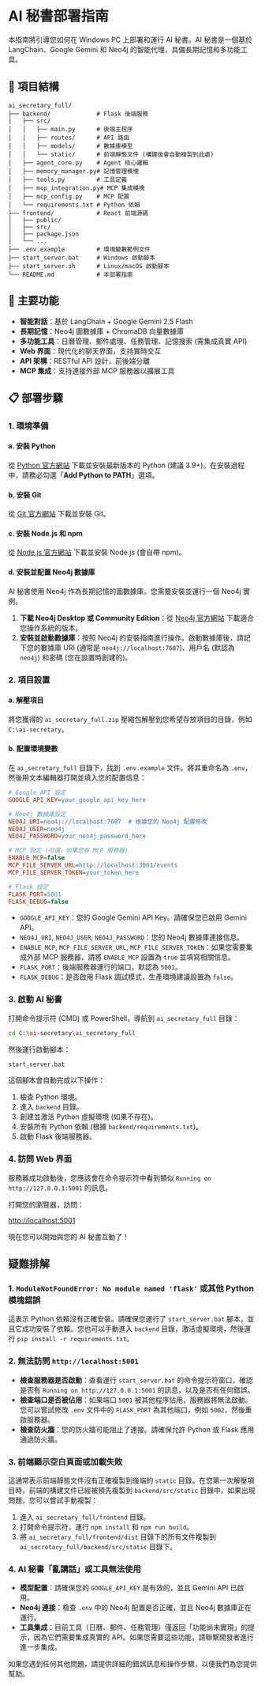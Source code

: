 # AI 秘書部署指南

本指南將引導您如何在 Windows PC 上部署和運行 AI 秘書。AI 秘書是一個基於 LangChain、Google Gemini 和 Neo4j 的智能代理，具備長期記憶和多功能工具。

## 📁 項目結構

```
ai_secretary_full/
├── backend/             # Flask 後端服務
│   ├── src/
│   │   ├── main.py      # 後端主程序
│   │   ├── routes/      # API 路由
│   │   ├── models/      # 數據庫模型
│   │   └── static/      # 前端靜態文件 (構建後會自動複製到此處)
│   ├── agent_core.py    # Agent 核心邏輯
│   ├── memory_manager.py# 記憶管理模塊
│   ├── tools.py         # 工具定義
│   ├── mcp_integration.py# MCP 集成模塊
│   ├── mcp_config.py    # MCP 配置
│   └── requirements.txt # Python 依賴
├── frontend/            # React 前端源碼
│   ├── public/
│   ├── src/
│   ├── package.json
│   └── ...
├── .env.example         # 環境變數範例文件
├── start_server.bat     # Windows 啟動腳本
├── start_server.sh      # Linux/macOS 啟動腳本
└── README.md            # 本部署指南
```

## 🚀 主要功能

- **智能對話**：基於 LangChain + Google Gemini 2.5 Flash
- **長期記憶**：Neo4j 圖數據庫 + ChromaDB 向量數據庫
- **多功能工具**：日曆管理、郵件處理、任務管理、記憶搜索 (需集成真實 API)
- **Web 界面**：現代化的聊天界面，支持實時交互
- **API 架構**：RESTful API 設計，前後端分離
- **MCP 集成**：支持連接外部 MCP 服務器以擴展工具

## 📋 部署步驟

### 1. 環境準備

#### a. 安裝 Python

從 [Python 官方網站](https://www.python.org/downloads/windows/) 下載並安裝最新版本的 Python (建議 3.9+)。在安裝過程中，請務必勾選「**Add Python to PATH**」選項。

#### b. 安裝 Git

從 [Git 官方網站](https://git-scm.com/download/win) 下載並安裝 Git。

#### c. 安裝 Node.js 和 npm

從 [Node.js 官方網站](https://nodejs.org/en/download/) 下載並安裝 Node.js (會自帶 npm)。

#### d. 安裝並配置 Neo4j 數據庫

AI 秘書使用 Neo4j 作為長期記憶的圖數據庫。您需要安裝並運行一個 Neo4j 實例。

1.  **下載 Neo4j Desktop 或 Community Edition**：從 [Neo4j 官方網站](https://neo4j.com/download/) 下載適合您操作系統的版本。
2.  **安裝並啟動數據庫**：按照 Neo4j 的安裝指南進行操作。啟動數據庫後，請記下您的數據庫 URI (通常是 `neo4j://localhost:7687`)、用戶名 (默認為 `neo4j`) 和密碼 (您在設置時創建的)。

### 2. 項目設置

#### a. 解壓項目

將您獲得的 `ai_secretary_full.zip` 壓縮包解壓到您希望存放項目的目錄，例如 `C:\ai-secretary`。

#### b. 配置環境變數

在 `ai_secretary_full` 目錄下，找到 `.env.example` 文件。將其重命名為 `.env`，然後用文本編輯器打開並填入您的配置信息：

```ini
# Google API 設定
GOOGLE_API_KEY=your_google_api_key_here

# Neo4j 數據庫設定
NEO4J_URI=neo4j://localhost:7687  # 根據您的 Neo4j 配置修改
NEO4J_USER=neo4j
NEO4J_PASSWORD=your_neo4j_password_here

# MCP 設定 (可選，如果您有 MCP 服務器)
ENABLE_MCP=false
MCP_FILE_SERVER_URL=http://localhost:3001/events
MCP_FILE_SERVER_TOKEN=your_token_here

# Flask 設定
FLASK_PORT=5001
FLASK_DEBUG=false
```

-   `GOOGLE_API_KEY`：您的 Google Gemini API Key。請確保您已啟用 Gemini API。
-   `NEO4J_URI`, `NEO4J_USER`, `NEO4J_PASSWORD`：您的 Neo4j 數據庫連接信息。
-   `ENABLE_MCP`, `MCP_FILE_SERVER_URL`, `MCP_FILE_SERVER_TOKEN`：如果您需要集成外部 MCP 服務器，請將 `ENABLE_MCP` 設置為 `true` 並填寫相關信息。
-   `FLASK_PORT`：後端服務器運行的端口，默認為 `5001`。
-   `FLASK_DEBUG`：是否啟用 Flask 調試模式，生產環境建議設置為 `false`。

### 3. 啟動 AI 秘書

打開命令提示符 (CMD) 或 PowerShell，導航到 `ai_secretary_full` 目錄：

```bash
cd C:\ai-secretary\ai_secretary_full
```

然後運行啟動腳本：

```bash
start_server.bat
```

這個腳本會自動完成以下操作：

1.  檢查 Python 環境。
2.  進入 `backend` 目錄。
3.  創建並激活 Python 虛擬環境 (如果不存在)。
4.  安裝所有 Python 依賴 (根據 `backend/requirements.txt`)。
5.  啟動 Flask 後端服務器。

### 4. 訪問 Web 界面

服務器成功啟動後，您應該會在命令提示符中看到類似 `Running on http://127.0.0.1:5001` 的訊息。

打開您的瀏覽器，訪問：

[http://localhost:5001](http://localhost:5001)

現在您可以開始與您的 AI 秘書互動了！

## 疑難排解

### 1. `ModuleNotFoundError: No module named 'flask'` 或其他 Python 模塊錯誤

這表示 Python 依賴沒有正確安裝。請確保您運行了 `start_server.bat` 腳本，並且它成功安裝了依賴。您也可以手動進入 `backend` 目錄，激活虛擬環境，然後運行 `pip install -r requirements.txt`。

### 2. 無法訪問 `http://localhost:5001`

-   **檢查服務器是否啟動**：查看運行 `start_server.bat` 的命令提示符窗口，確認是否有 `Running on http://127.0.0.1:5001` 的訊息，以及是否有任何錯誤。
-   **檢查端口是否被佔用**：如果端口 `5001` 被其他程序佔用，服務器將無法啟動。您可以嘗試修改 `.env` 文件中的 `FLASK_PORT` 為其他端口，例如 `5002`，然後重啟服務器。
-   **檢查防火牆**：您的防火牆可能阻止了連接。請確保允許 Python 或 Flask 應用通過防火牆。

### 3. 前端顯示空白頁面或加載失敗

這通常表示前端靜態文件沒有正確複製到後端的 `static` 目錄。在您第一次解壓項目時，前端的構建文件已經被預先複製到 `backend/src/static` 目錄中。如果出現問題，您可以嘗試手動複製：

1.  進入 `ai_secretary_full/frontend` 目錄。
2.  打開命令提示符，運行 `npm install` 和 `npm run build`。
3.  將 `ai_secretary_full/frontend/dist` 目錄下的所有文件複製到 `ai_secretary_full/backend/src/static` 目錄下。

### 4. AI 秘書「亂講話」或工具無法使用

-   **模型配置**：請確保您的 `GOOGLE_API_KEY` 是有效的，並且 Gemini API 已啟用。
-   **Neo4j 連接**：檢查 `.env` 中的 Neo4j 配置是否正確，並且 Neo4j 數據庫正在運行。
-   **工具集成**：目前工具（日曆、郵件、任務管理）僅返回「功能尚未實現」的提示，因為它們需要集成真實的 API。如果您需要這些功能，請聯繫開發者進行進一步集成。

如果您遇到任何其他問題，請提供詳細的錯誤訊息和操作步驟，以便我們為您提供幫助。


